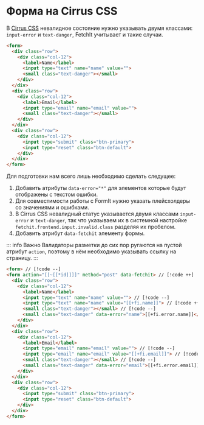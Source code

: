 # Форма на Cirrus CSS

В [Cirrus CSS](https://cirrus-ui.netlify.app/) невалидное состояние нужно указывать двумя классами: `input-error` и `text-danger`, FetchIt учитывает и такие случаи.

```html
<form>
  <div class="row">
    <div class="col-12">
      <label>Name</label>
      <input type="text" name="name" value="">
      <small class="text-danger"></small>
    </div>
  </div>
  <div class="row">
    <div class="col-12">
      <label>Email</label>
      <input type="email" name="email" value="">
      <small class="text-danger"></small>
    </div>
  </div>
  <div class="row">
    <div class="col-12">
      <input type="submit" class="btn-primary">
      <input type="reset" class="btn-default">
    </div>
  </div>
</form>
```

Для подготовки нам всего лишь необходимо сделать следущее:

1. Добавить атрибуты `data-error="*"` для элементов которые будут отображены с текстом ошибки.
2. Для совместимости работы с FormIt нужно указать плейсхолдеры со значениями и ошибками.
3. В Cirrus CSS невалидный статус указывается двумя классами `input-error` и `text-danger`, так что указываем их в системной настройке `fetchit.frontend.input.invalid.class` разделяя их пробелом.
4. Добавить атрибут `data-fetchit` элементу формы. <Badge type="info" text="Необязательно" />

::: info Важно
Валидаторы разметки до сих пор ругаются на пустой атрибут `action`, поэтому в нём необходимо указывать ссылку на страницу.
:::

```html
<form> // [!code --]
<form action="[[~[[*id]]]]" method="post" data-fetchit> // [!code ++]
  <div class="row">
    <div class="col-12">
      <label>Name</label>
      <input type="text" name="name" value=""> // [!code --]
      <input type="text" name="name" value="[[+fi.name]]"> // [!code ++]
      <small class="text-danger"></small> // [!code --]
      <small class="text-danger" data-error="name">[[+fi.error.name]]</small> // [!code ++]
    </div>
  </div>
  <div class="row">
    <div class="col-12">
      <label>Email</label>
      <input type="email" name="email" value=""> // [!code --]
      <input type="email" name="email" value="[[+fi.email]]"> // [!code ++]
      <small class="text-danger"></small> // [!code --]
      <small class="text-danger" data-error="email">[[+fi.error.email]]</small> // [!code ++]
    </div>
  </div>
  <div class="row">
    <div class="col-12">
      <input type="submit" class="btn-primary">
      <input type="reset" class="btn-default">
    </div>
  </div>
</form>
```
